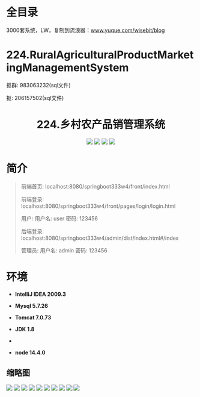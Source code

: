 # 全目录

3000套系统，LW，复制到流浪器：www.yuque.com/wisebit/blog

# 224.RuralAgriculturalProductMarketingManagementSystem

<p>抠群: 983063232(sql文件)</p>
<p>抠: 206157502(sql文件)</p>

<p><h1 align="center">224.乡村农产品销管理系统</h1></p>


<p align="center">
	<img src="https://img.shields.io/badge/jdk-1.8-orange.svg"/>
    <img src="https://img.shields.io/badge/springboot-5.x-lightgrey.svg"/>
    <img src="https://img.shields.io/badge/vue-3.x-blue.svg"/>
    <img src="https://img.shields.io/badge/html-5.x-yellow.svg"/>
</p>

# 简介
>
> 
> 
> 前端首页: localhost:8080/springboot333w4/front/index.html
>
> 前端登录: localhost:8080/springboot333w4/front/pages/login/login.html
>
> 用户: 用户名: user 密码: 123456
>
> 后端登录: localhost:8080/springboot333w4/admin/dist/index.html#/index
>
> 管理员: 用户名: admin 密码: 123456



# 环境

- <b>IntelliJ IDEA 2009.3</b>

- <b>Mysql 5.7.26</b>

- <b>Tomcat 7.0.73</b>

- <b>JDK 1.8</b>
- 
- <b>node 14.4.0</b>




## 缩略图

![](https://bitwise.oss-cn-heyuan.aliyuncs.com/2024/9/10/7581a8f4-345f-4053-b90c-39b43dc8df4a.png)
![](https://bitwise.oss-cn-heyuan.aliyuncs.com/2024/9/10/d456b216-e4ec-41c8-a7c6-a97ef161e0a2.png)
![](https://bitwise.oss-cn-heyuan.aliyuncs.com/2024/9/10/07842225-2b5d-4993-b31f-748f4e6388c7.png)
![](https://bitwise.oss-cn-heyuan.aliyuncs.com/2024/9/10/a605289e-679b-43fa-8149-986966b011a3.png)
![](https://bitwise.oss-cn-heyuan.aliyuncs.com/2024/9/10/5fdac747-fd52-4fe3-a2c1-605f505320b1.png)
![](https://bitwise.oss-cn-heyuan.aliyuncs.com/2024/9/10/f88efe90-66ca-4da8-91db-762d7f8c813c.png)
![](https://bitwise.oss-cn-heyuan.aliyuncs.com/2024/9/10/2661f16c-81a2-4f8e-a240-77bad98c92a5.png)
![](https://bitwise.oss-cn-heyuan.aliyuncs.com/2024/9/10/0ea3f425-8698-4c79-abe4-36aa14c2e77a.png)
![](https://bitwise.oss-cn-heyuan.aliyuncs.com/2024/9/10/eeb2bf95-50c2-4d7a-80d0-2f238b99ca7e.png)
![](https://bitwise.oss-cn-heyuan.aliyuncs.com/2024/9/10/89662671-298a-4db8-a141-ffa244f5f7fe.png)


